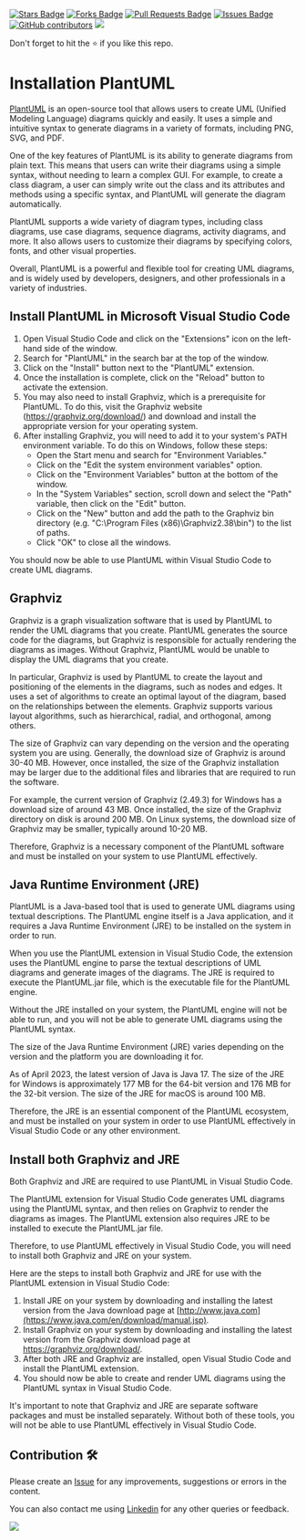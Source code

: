 <a href="https://github.com/drshahizan/software-engineering/stargazers"><img src="https://img.shields.io/github/stars/drshahizan/software-engineering" alt="Stars Badge"/></a>
<a href="https://github.com/drshahizan/software-engineering/network/members"><img src="https://img.shields.io/github/forks/drshahizan/software-engineering" alt="Forks Badge"/></a>
<a href="https://github.com/drshahizan/software-engineering/pulls"><img src="https://img.shields.io/github/issues-pr/drshahizan/software-engineering" alt="Pull Requests Badge"/></a>
<a href="https://github.com/drshahizan/software-engineering"><img src="https://img.shields.io/github/issues/drshahizan/software-engineering" alt="Issues Badge"/></a>
<a href="https://github.com/drshahizan/software-engineering/graphs/contributors"><img alt="GitHub contributors" src="https://img.shields.io/github/contributors/drshahizan/software-engineering?color=2b9348"></a>
![](https://visitor-badge.glitch.me/badge?page_id=drshahizan/software-engineering)

Don't forget to hit the :star: if you like this repo.

# Installation PlantUML
[PlantUML](https://plantuml.com/) is an open-source tool that allows users to create UML (Unified Modeling Language) diagrams quickly and easily. It uses a simple and intuitive syntax to generate diagrams in a variety of formats, including PNG, SVG, and PDF.

One of the key features of PlantUML is its ability to generate diagrams from plain text. This means that users can write their diagrams using a simple syntax, without needing to learn a complex GUI. For example, to create a class diagram, a user can simply write out the class and its attributes and methods using a specific syntax, and PlantUML will generate the diagram automatically.

PlantUML supports a wide variety of diagram types, including class diagrams, use case diagrams, sequence diagrams, activity diagrams, and more. It also allows users to customize their diagrams by specifying colors, fonts, and other visual properties.

Overall, PlantUML is a powerful and flexible tool for creating UML diagrams, and is widely used by developers, designers, and other professionals in a variety of industries.

## Install PlantUML in Microsoft Visual Studio Code

1. Open Visual Studio Code and click on the "Extensions" icon on the left-hand side of the window.
2. Search for "PlantUML" in the search bar at the top of the window.
3. Click on the "Install" button next to the "PlantUML" extension.
4. Once the installation is complete, click on the "Reload" button to activate the extension.
5. You may also need to install Graphviz, which is a prerequisite for PlantUML. To do this, visit the Graphviz website (https://graphviz.org/download/) and download and install the appropriate version for your operating system.
6. After installing Graphviz, you will need to add it to your system's PATH environment variable. To do this on Windows, follow these steps:
   - Open the Start menu and search for "Environment Variables."
   - Click on the "Edit the system environment variables" option.
   - Click on the "Environment Variables" button at the bottom of the window.
   - In the "System Variables" section, scroll down and select the "Path" variable, then click on the "Edit" button.
   - Click on the "New" button and add the path to the Graphviz bin directory (e.g. "C:\Program Files (x86)\Graphviz2.38\bin") to the list of paths.
   - Click "OK" to close all the windows.

You should now be able to use PlantUML within Visual Studio Code to create UML diagrams.

## Graphviz
Graphviz is a graph visualization software that is used by PlantUML to render the UML diagrams that you create. PlantUML generates the source code for the diagrams, but Graphviz is responsible for actually rendering the diagrams as images. Without Graphviz, PlantUML would be unable to display the UML diagrams that you create.

In particular, Graphviz is used by PlantUML to create the layout and positioning of the elements in the diagrams, such as nodes and edges. It uses a set of algorithms to create an optimal layout of the diagram, based on the relationships between the elements. Graphviz supports various layout algorithms, such as hierarchical, radial, and orthogonal, among others.

The size of Graphviz can vary depending on the version and the operating system you are using. Generally, the download size of Graphviz is around 30-40 MB. However, once installed, the size of the Graphviz installation may be larger due to the additional files and libraries that are required to run the software.

For example, the current version of Graphviz (2.49.3) for Windows has a download size of around 43 MB. Once installed, the size of the Graphviz directory on disk is around 200 MB. On Linux systems, the download size of Graphviz may be smaller, typically around 10-20 MB.

Therefore, Graphviz is a necessary component of the PlantUML software and must be installed on your system to use PlantUML effectively.

## Java Runtime Environment (JRE)

PlantUML is a Java-based tool that is used to generate UML diagrams using textual descriptions. The PlantUML engine itself is a Java application, and it requires a Java Runtime Environment (JRE) to be installed on the system in order to run.

When you use the PlantUML extension in Visual Studio Code, the extension uses the PlantUML engine to parse the textual descriptions of UML diagrams and generate images of the diagrams. The JRE is required to execute the PlantUML.jar file, which is the executable file for the PlantUML engine.

Without the JRE installed on your system, the PlantUML engine will not be able to run, and you will not be able to generate UML diagrams using the PlantUML syntax.

The size of the Java Runtime Environment (JRE) varies depending on the version and the platform you are downloading it for.

As of April 2023, the latest version of Java is Java 17. The size of the JRE for Windows is approximately 177 MB for the 64-bit version and 176 MB for the 32-bit version. The size of the JRE for macOS is around 100 MB.

Therefore, the JRE is an essential component of the PlantUML ecosystem, and must be installed on your system in order to use PlantUML effectively in Visual Studio Code or any other environment.

## Install both Graphviz and JRE
Both Graphviz and JRE are required to use PlantUML in Visual Studio Code. 

The PlantUML extension for Visual Studio Code generates UML diagrams using the PlantUML syntax, and then relies on Graphviz to render the diagrams as images. The PlantUML extension also requires JRE to be installed to execute the PlantUML.jar file.

Therefore, to use PlantUML effectively in Visual Studio Code, you will need to install both Graphviz and JRE on your system.

Here are the steps to install both Graphviz and JRE for use with the PlantUML extension in Visual Studio Code:

1. Install JRE on your system by downloading and installing the latest version from the Java download page at [http://www.java.com](https://www.java.com/en/download/manual.jsp).
2. Install Graphviz on your system by downloading and installing the latest version from the Graphviz download page at https://graphviz.org/download/.
3. After both JRE and Graphviz are installed, open Visual Studio Code and install the PlantUML extension.
4. You should now be able to create and render UML diagrams using the PlantUML syntax in Visual Studio Code.

It's important to note that Graphviz and JRE are separate software packages and must be installed separately. Without both of these tools, you will not be able to use PlantUML effectively in Visual Studio Code.


## Contribution 🛠️
Please create an [Issue](https://github.com/drshahizan/software-engineering/issues) for any improvements, suggestions or errors in the content.

You can also contact me using [Linkedin](https://www.linkedin.com/in/drshahizan/) for any other queries or feedback.

![](https://komarev.com/ghpvc/?username=drshahizan&label=Views&color=0e75b6&style=flat)

